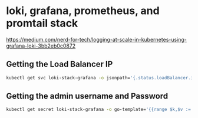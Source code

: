 # loki, grafana, prometheus, and promtail stack

<https://medium.com/nerd-for-tech/logging-at-scale-in-kubernetes-using-grafana-loki-3bb2eb0c0872>

## Getting the Load Balancer IP

```bash
kubectl get svc loki-stack-grafana -o jsonpath='{.status.loadBalancer.ingress[0].ip}' -n loki-stack
```

## Getting the admin username and Password

```bash
kubectl get secret loki-stack-grafana -o go-template='{{range $k,$v := .data}}{{printf "%s: " $k}}{{if not $v}}{{$v}}{{else}}{{$v | base64decode}}{{end}}{{"\n"}}{{end}}' -n loki-stack
```

